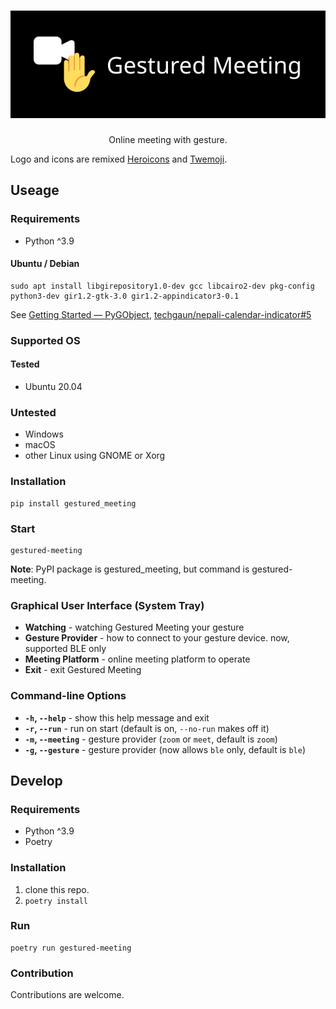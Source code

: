 <h1 align="center"><img src="https://raw.githubusercontent.com/ygkn/gestured-meeting/main/logo.svg" alt="Gestured Meeting" /></h1>

<p align="center">
Online meeting with gesture.
</p>

Logo and icons are remixed [Heroicons](https://heroicons.com/) and [Twemoji](https://twemoji.twitter.com/).

## Useage

### Requirements

- Python ^3.9

#### Ubuntu / Debian

```
sudo apt install libgirepository1.0-dev gcc libcairo2-dev pkg-config python3-dev gir1.2-gtk-3.0 gir1.2-appindicator3-0.1
```

See [Getting Started — PyGObject](https://pygobject.readthedocs.io/en/latest/getting_started.html), [techgaun/nepali-calendar-indicator#5](https://github.com/techgaun/nepali-calendar-indicator/issues/5)

### Supported OS

#### Tested

- Ubuntu 20.04

### Untested

- Windows
- macOS
- other Linux using GNOME or Xorg

### Installation

```
pip install gestured_meeting
```

### Start

```
gestured-meeting
```

**Note**: PyPI package is gestured_meeting, but command is gestured-meeting.

### Graphical User Interface (System Tray)

- **Watching** - watching Gestured Meeting your gesture
- **Gesture Provider** - how to connect to your gesture device. now, supported BLE only
- **Meeting Platform** - online meeting platform to operate
- **Exit** - exit Gestured Meeting

### Command-line Options

- **`-h`, `--help`** - show this help message and exit
- **`-r`, `--run`** - run on start (default is on, `--no-run` makes off it)
- **`-m`, `--meeting`** - gesture provider (`zoom` or `meet`, default is `zoom`)
- **`-g`, `--gesture`** - gesture provider (now allows `ble` only, default is `ble`)

## Develop

### Requirements

- Python ^3.9
- Poetry

### Installation

1. clone this repo.
2. `poetry install`

### Run

```
poetry run gestured-meeting
```

### Contribution

Contributions are welcome.
